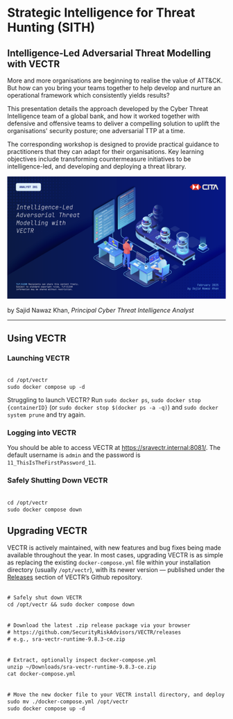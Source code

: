 # Strategic Intelligence for Threat Hunting (SITH)

## Intelligence-Led Adversarial Threat Modelling with VECTR

More and more organisations are beginning to realise the value of ATT&CK. But how can you bring your teams together to help develop and nurture an operational  framework which consistently yields results?

This presentation details the approach developed by the Cyber Threat Intelligence team of a global bank, and how it worked together with defensive and offensive teams to deliver a compelling solution to uplift the organisations' security posture; one adversarial TTP at a time.

The corresponding workshop is designed to provide practical guidance to practitioners that they can adapt for their organisations. Key learning objectives include transforming countermeasure initiatives to be intelligence-led, and developing and deploying a threat library.


[![Intelligence-Led Adversarial Threat Modelling with VECTR](./TitleSlide.png "Intelligence-Led Adversarial Threat Modelling with VECTR")](./Adversarial-Threat-Modelling_Presentation.pdf)


by Sajid Nawaz Khan, _Principal Cyber Threat Intelligence Analyst_

___

## Using VECTR
### Launching VECTR

```

cd /opt/vectr
sudo docker compose up -d

```

Struggling to launch VECTR? Run `sudo docker ps`, `sudo docker stop {containerID}` (or `sudo docker stop $(docker ps -a -q)`) and `sudo docker system prune` and try again.


### Logging into VECTR
You should be able to access VECTR at https://sravectr.internal:8081/. The default username is `admin` and the password is `11_ThisIsTheFirstPassword_11`.


### Safely Shutting Down VECTR
```

cd /opt/vectr
sudo docker compose down

```


## Upgrading VECTR
VECTR is actively maintained, with new features and bug fixes being made available throughout the year. In most cases, upgrading VECTR is as simple as replacing the existing `docker-compose.yml` file within your installation directory (usually `/opt/vectr`), with its newer version — published under the [Releases](https://github.com/SecurityRiskAdvisors/VECTR/releases) section of VECTR’s Github repository.


```

# Safely shut down VECTR
cd /opt/vectr && sudo docker compose down


# Download the latest .zip release package via your browser
# https://github.com/SecurityRiskAdvisors/VECTR/releases
# e.g., sra-vectr-runtime-9.8.3-ce.zip


# Extract, optionally inspect docker-compose.yml
unzip ~/Downloads/sra-vectr-runtime-9.8.3-ce.zip
cat docker-compose.yml


# Move the new docker file to your VECTR install directory, and deploy
sudo mv ./docker-compose.yml /opt/vectr
sudo docker compose up -d

```

